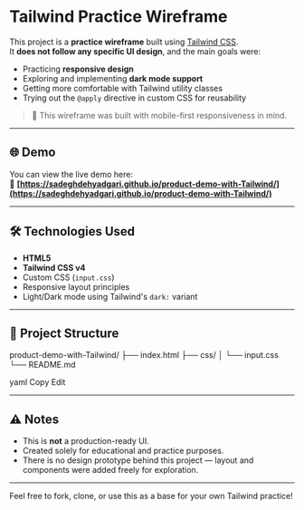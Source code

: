 # Tailwind Practice Wireframe

This project is a **practice wireframe** built using [Tailwind CSS](https://tailwindcss.com/).  
It **does not follow any specific UI design**, and the main goals were:

- Practicing **responsive design**
- Exploring and implementing **dark mode support**
- Getting more comfortable with Tailwind utility classes
- Trying out the `@apply` directive in custom CSS for reusability

> 📱 This wireframe was built with mobile-first responsiveness in mind.

---

## 🌐 Demo

You can view the live demo here:  
🔗 **[https://sadeghdehyadgari.github.io/product-demo-with-Tailwind/](https://sadeghdehyadgari.github.io/product-demo-with-Tailwind/)**

---

## 🛠 Technologies Used

- **HTML5**
- **Tailwind CSS v4**
- Custom CSS (`input.css`)
- Responsive layout principles
- Light/Dark mode using Tailwind's `dark:` variant

---

## 📁 Project Structure

product-demo-with-Tailwind/ ├── index.html ├── css/ │ └── input.css └── README.md

yaml
Copy
Edit

---

## ⚠️ Notes

- This is **not** a production-ready UI.
- Created solely for educational and practice purposes.
- There is no design prototype behind this project — layout and components were added freely for exploration.

---

Feel free to fork, clone, or use this as a base for your own Tailwind practice!
